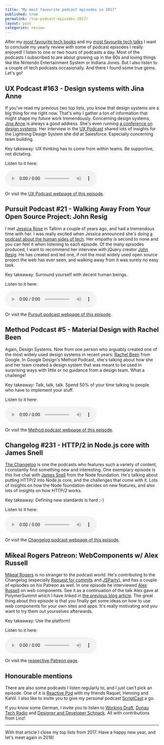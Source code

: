 ```yaml
---
title: "My most favourite podcast episodes in 2017"
published: true
permalink: /top-podcast-episodes-2017/
layout: post
categories: review
---
```


After my [most favourite tech books](/top-books-to-read-2017/) and my [most favourite tech talks](/top-talks-to-watch-2017/) I want to conclude my yearly review with some of podcast episodes I really enjoyed! I listen to one or two hours of podcasts a day. Most of the podcasts I subscribed to are about growing up in the 80s and loving things like the Nintendo Entertainment System or Indiana Jones. But I also listen to a couple of tech podcasts occasionally. And there I found some true gems. Let's go!

## UX Podcast #163 - Design systems with Jina Anne

If you've read my previous two top lists, you know that design systems are a big thing for me right now. That's why I gather a ton of information that might shape my future work tremendously. Concerning design systems, [Jina Anne](https://twitter.com/jina) is always a good address. She's even running [a conference on design systems](https://www.clarityconf.com/). Her interview in the [UX Podcast](https://uxpodcast.com) shared lots of insights for the Lightning Design System she did at Salesforce. Especially concerning team building.

Key takeaway: UX thinking has to come from within teams. Be supportive, not dictating. 

Listen to it here:

<audio controls class="visible" src="http://media.blubrry.com/uxpodcast/p/cdn.uxpodcast.com/uxpodcast-episode-163-jina-anne.mp3"></audio>

Or visit the [UX Podcast webpage of this episode](https://uxpodcast.com/163-design-systems-jina-anne/).

## Pursuit Podcast #21 - Walking Away From Your Open Source Project: John Resig

I met [Jessica Rose](https://twitter.com/jesslynnrose) in Tallinn a couple of years ago, and had a tremendous time with her. I was really excited when Jessica announced she's doing [a podcast about the human sides of tech](https://twitter.com/pursuitpod). Her empathy is second to none and you can feel it when listening to each episode. Of the many episodes produced, I want to recommend her interview with jQuery creator [John Resig](https://twitter.com/jeresig). He has created and led one, if not the most widely used open source project the web has ever seen, and walking away from it was surely no easy task.

Key takeaway: Surround yourself with decent human beings.

Listen to it here:

<audio controls class="visible" src="https://traffic.libsyn.com/pursuitpod/Pursuit_Podcast_021_John_Resig.mp3?dest-id=576993"></audio>

Or visit the [Pursuit podcast webpage of this episode](http://hyperurl.co/zukdmh).

## Method Podcast #5 - Material Design with Rachel Been

Again, Design Systems. Now from one person who arguably created one of the most widely used design systems in recent years: [Rachel Been](https://twitter.com/rachelbeen?lang=de) from Google. In Google Design's Method Podcast, she's talking about how she and her team created a design system that was meant to be used in surprising ways with little or no guidance from a design team. What a challenge! 

Key takeaway: Talk, talk, talk. Spend 50% of your time talking to people who have to implement your stuff.

Listen to it here:

<audio controls class="visible" src="https://traffic.libsyn.com/googledesignmethod/05.RachelBeen_from_Material.mp3"></audio>

Or visit the [Method podcast webpage of this episode](https://design.google/library/method-podcast-episode-5/).

## Changelog #231 - HTTP/2 in Node.js core with James Snell

[The Changelog](https://changelog.com) is one the podcasts who features such a variety of content, I constantly find something new and interesting. One exemplary episode is this live chat with [James Snell](https://twitter.com/jasnell) from the Node foundation. He's talking about putting HTTP/2 into Node.js core, and the challenges that come with it. Lots of insights on how the Node foundation decides on new features, and also lots of insights on how HTTP/2 works.

Key takeaway: Defining new standards is hard ;-)

Listen to it here:

<audio controls class="visible" src="https://cdn.changelog.com/uploads/podcast/231/the-changelog-231.mp3"></audio>

Or visit the [Changelog podcast webpage of this episode](https://changelog.com/podcast/231).

## Mikeal Rogers Patreon: WebComponents w/ Alex Russell

[Mikeal Rogers](https://twitter.com/mikeal) is no stranger to the podcast world. He's contributing to the Changelog (especially [Request for commits](https://changelog.com/rfc) and [JSParty](https://changelog.com/jsparty)), and has a couple of episodes on his Patreon as well. In one episode he interviewed [Alex Russell](https://twitter.com/slightlylate) on web components. See it as a continuation of the talk Alex gave at PolymerSummit which I have linked in [the previous blog article](/top-talks-to-watch-2017/). The great thing about this episode is that you finally get some ideas on how to use web components for your own sites and apps. It's really motivating and you want to try them out yourselves afterwards.

Key takeaway: Use the platform!

Listen to it here:

<audio controls class="visible" src="https://s3-us-west-1.amazonaws.com/patreon-posts/4OIQk8l9gu3VFwOhOuYOXNyBNGSPBC0p_79xqG_PDxWZpVgBIJD-xVhVIDlaXRhk.mp3"></audio>

Or visit the [respective Patreon page](https://www.patreon.com/posts/webcomponents-w-14563373).

## Honourable mentions

There are also some podcasts I listen regularly to, and I just can't pick an episode. One of it is [Reactive Pod](https://reactive.audio) with my friends Raquel, Henning and Kahlil. I also like to invite you to give my personal podcast [ScriptCast](https://soundcloud.com/scriptcast) a go.

If you know some German, I invite you to listen to [Working Draft](https://workingdraft.de), [Donau Tech Radio](https://dtr.fm) and [Designer and Developer Schnack](https://webdevs.simplecast.fm/). All with contributions from Linz!

---

With that article I close my top lists from 2017. Have a happy new year, and let's meet again in 2018!
